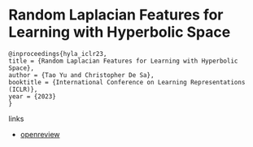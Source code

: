 # Random Laplacian Features for Learning with Hyperbolic Space

```
@inproceedings{hyla_iclr23,
title = {Random Laplacian Features for Learning with Hyperbolic Space},
author = {Tao Yu and Christopher De Sa},
booktitle = {International Conference on Learning Representations (ICLR)},
year = {2023}
}
```

links
- [openreview](https://openreview.net/forum?id=3pfNb4pZBNp)
